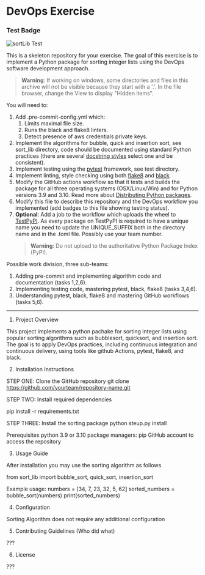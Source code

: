 # DevOps Exercise


### Test Badge
![sortLib Test](https://github.com/K-Hannan12/COS-397-Assignment-5/actions/workflows/main.yml/badge.svg?event=push)

This is a skeleton repository for your exercise. 
The goal of this exercise is to implement a Python package for sorting integer 
lists using the DevOps software development approach.

> **Warning**: If working on windows, some directories and files in this archive
will not be visible because they start with a '.'. In the file browser, change 
the View to display "Hidden items".

You will need to:
1. Add .pre-commit-config.yml which:  
    1. Limits maximal file size.
    1. Runs the black and flake8 linters.
    1. Detect presence of aws credentials private keys.    
1. Implement the algorithms for bubble, quick and insertion sort, see sort_lib directory,
code should be documented using standard Python practices (there are several [docstring 
styles](https://stackoverflow.com/questions/3898572/what-is-the-standard-python-docstring-format)
select one and be consistent).
1. Implement testing using the [pytest](https://docs.pytest.org/en/6.2.x/) framework, see test directory.
1. Implement linting, style checking using both [flake8](https://flake8.pycqa.org/en/latest/) and 
[black](https://black.readthedocs.io/en/stable/). 
1. Modify the GitHub actions workflow so that it tests and builds the package for all 
three operating systems (OSX/Linux/Win) and for Python versions 3.9 and 3.10. Read more about [Distributing Python packages](https://docs.python.org/3/distributing/index.html).
1. Modify this file to describe this repository and the DevOps workflow you implemented (add badges to this file showing testing status).
1. **Optional**: Add a job to the workflow which uploads the wheel to [TestPyPI](https://test.pypi.org/). As every package on TestPyPI is required to have a unique name you need to update the UNIQUE_SUFFIX both in the directory name and in the .toml file. Possibly use your team number.
    >**Warning**: Do not upload to the authoritative Python Package Index (PyPI).  


Possible work division, three sub-teams:
1. Adding pre-commit and implementing algorithm code and documentation (tasks 1,2,6).
1. Implementing testing code, mastering pytest, black, flake8 (tasks 3,4,6).
1. Understanding pytest, black, flake8 and mastering GitHub workflows (tasks 5,6).

---------------------------------------------------------------------------------------------------------------------------------------

1. Project Overview

This project implements a python pachake for sorting integer lists using popular sorting algorithms such as bubblesort, quicksort, and insertion sort. The goal is to apply DevOps practices, including continuous integration and continuous delivery, using tools like github Actions, pytest, flake8, and black.

2. Installation Instructions

STEP ONE: Clone the GitHub repository
git clone https://github.com/yourteam/repository-name.git

STEP TWO: Install required dependencies

pip install -r requirements.txt

STEP THREE: Install the sorting package
python steup.py install

Prerequisites
python 3.9 or 3.10
package managers: pip
GitHub account to access the repository

3. Usage Guide

After installation you may use the sorting algorithm as follows

from sort_lib import bubble_sort, quick_sort, insertion_sort

Example usage:
numbers = [34, 7, 23, 32, 5, 62]
sorted_numbers = bubble_sort(numbers)
print(sorted_numbers)

4. Configuration

Sorting Algorithm does not require any additional configuration

5. Contributing Guidelines (Who did what)

???

6. License

???

